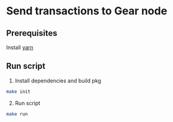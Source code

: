 # Send transactions to Gear node

## Prerequisites
Install [yarn](https://yarnpkg.com/getting-started/install)


## Run script
1. Install dependencies and build pkg
```bash
make init
```

2. Run script
```bash
make run
```
